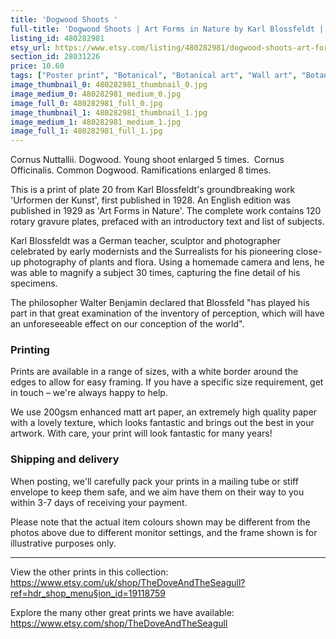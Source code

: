 ```yaml
---
title: 'Dogwood Shoots '
full-title: 'Dogwood Shoots | Art Forms in Nature by Karl Blossfeldt | Plate 20 | Botanical print, wall art, room decor, black & white, sepia, vintage'
listing_id: 480282981
etsy_url: https://www.etsy.com/listing/480282981/dogwood-shoots-art-forms-in-nature-by?utm_source=site&utm_medium=api&utm_campaign=api
section_id: 28031226
price: 10.60
tags: ["Poster print", "Botanical", "Botanical art", "Wall art", "Botanical poster", "Photograph", "Vintage", "Black and white", "Sepia", "Minimal", "Fern", "High quality print", "Urformen der Kunst"]
image_thumbnail_0: 480282981_thumbnail_0.jpg
image_medium_0: 480282981_medium_0.jpg
image_full_0: 480282981_full_0.jpg
image_thumbnail_1: 480282981_thumbnail_1.jpg
image_medium_1: 480282981_medium_1.jpg
image_full_1: 480282981_full_1.jpg
---
```

Cornus Nuttallii. Dogwood. Young shoot enlarged 5 times. 
Cornus Officinalis. Common Dogwood. Ramifications enlarged 8 times.

This is a print of plate 20 from Karl Blossfeldt&#39;s groundbreaking work &#39;Urformen der Kunst&#39;, first published in 1928. An English edition was published in 1929 as &#39;Art Forms in Nature&#39;. The complete work contains 120 rotary gravure plates, prefaced with an introductory text and list of subjects.

Karl Blossfeldt was a German teacher, sculptor and photographer celebrated by early modernists and the Surrealists for his pioneering close-up photography of plants and flora. Using a homemade camera and lens, he was able to magnify a subject 30 times, capturing the fine detail of his specimens.

The philosopher Walter Benjamin declared that Blossfeld &quot;has played his part in that great examination of the inventory of perception, which will have an unforeseeable effect on our conception of the world&quot;. 

### Printing

Prints are available in a range of sizes, with a white border around the edges to allow for easy framing. If you have a specific size requirement, get in touch – we&#39;re always happy to help.

We use 200gsm enhanced matt art paper, an extremely high quality paper with a lovely texture, which looks fantastic and brings out the best in your artwork. With care, your print will look fantastic for many years!

### Shipping and delivery

When posting, we&#39;ll carefully pack your prints in a mailing tube or stiff envelope to keep them safe, and we aim have them on their way to you within 3-7 days of receiving your payment.

Please note that the actual item colours shown may be different from the photos above due to different monitor settings, and the frame shown is for illustrative purposes only.

---

View the other prints in this collection: https://www.etsy.com/uk/shop/TheDoveAndTheSeagull?ref=hdr_shop_menu§ion_id=19118759

Explore the many other great prints we have available: https://www.etsy.com/shop/TheDoveAndTheSeagull
